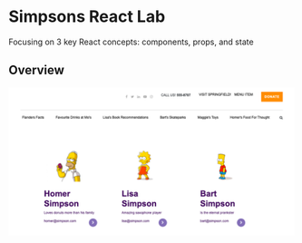 # Simpsons React Lab

Focusing on 3 key React concepts: components, props, and state

## Overview

<img src="simpsons.png">